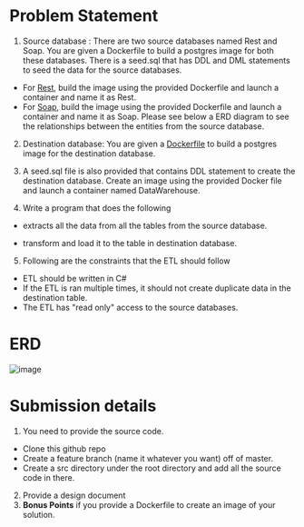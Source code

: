 # Problem Statement

1. Source database : There are two source databases named Rest and Soap.
 You are given a Dockerfile to build a postgres image for both these databases.
 There is a seed.sql that has DDL and DML statements to seed the data for the source databases. 
  - For [Rest](https://github.com/chax0r/etl/tree/master/images/Rest), build the image using the provided Dockerfile and launch a container and name it as Rest. 
  - For [Soap](https://github.com/chax0r/etl/tree/master/images/Soap), build the image using the provided Dockerfile and launch a container and name it as Soap.
  Please see below a ERD diagram to see the relationships between the entities from the source database.

2. Destination database: You are given a [Dockerfile](https://github.com/chax0r/etl/tree/master/images/Warehouse) to build a postgres image for the destination database. 
3. A seed.sql file is also provided that contains DDL statement to create the destination database.
   Create an image using the provided Docker file and launch a container named DataWarehouse.

4. Write a program that does the following

 - extracts all the data from all the tables from the source database.

 - transform and load it to the table in destination database.
5. Following are the constraints that the ETL should follow

 - ETL should be written in C#
 - If the ETL is ran multiple times, it should not create duplicate data in the destination table.
 - The ETL has "read only" access to the source databases.

# ERD
![image](https://user-images.githubusercontent.com/660816/121228627-f8b2a080-c85a-11eb-8db9-fa5b6d932876.png)

# Submission details
1. You need to provide the source code. 
  + Clone this github repo
  + Create a feature branch (name it whatever you want) off of master.
  + Create a src directory under the root directory and add all the source code in there.
2. Provide a design document
3. **Bonus Points** if you provide a Dockerfile to create an image of your solution.

